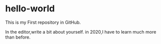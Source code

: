 # hello-world
This is my First repository in GitHub.

In the editor,write a bit about yourself.
in 2020,I have to learn much more than before.
